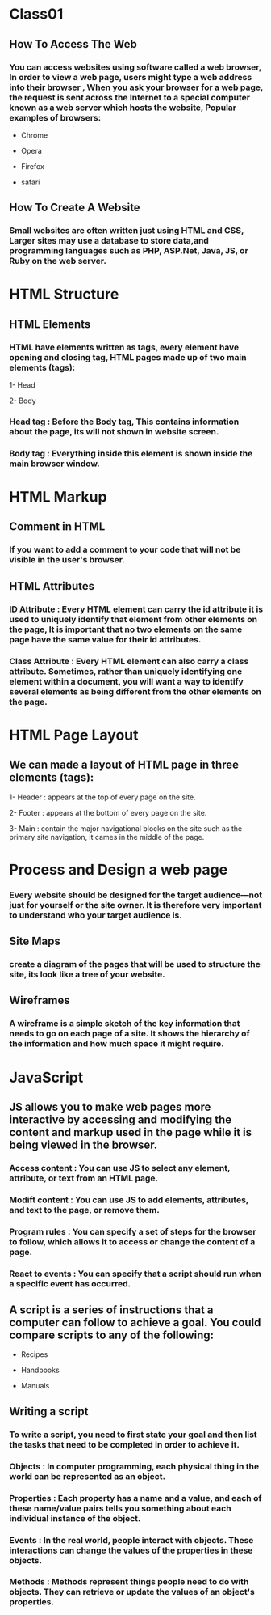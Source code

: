 # Class01

## How To Access The Web

### You can access websites using software called a web browser, In order to view a web page, users might type a web address into their browser , When you ask your browser for a web page, the request is sent across the Internet to a special computer known as a web server which hosts the website, Popular examples of browsers:

- Chrome

- Opera

- Firefox

- safari

## How To Create A Website

### Small websites are often written just using HTML and CSS, Larger sites may use a database to store data,and programming languages such as PHP, ASP.Net, Java, JS, or Ruby on the web server.


# HTML Structure

## HTML Elements

### HTML have elements written as tags, every element have opening and closing tag, HTML pages made up of two main elements (tags):

1- Head

2- Body

### Head tag : Before the Body tag, This contains information about the page, its will not shown in website screen.

### Body tag : Everything inside this element is shown inside the main browser window.

# HTML Markup

## Comment in HTML

### If you want to add a comment to your code that will not be visible in the user's browser.

## HTML Attributes

### ID Attribute : Every HTML element can carry the id attribute it is used to uniquely identify that element from other elements on the page, It is important that no two elements on the same page have the same value for their id attributes.

### Class Attribute : Every HTML element can also carry a class attribute. Sometimes, rather than uniquely identifying one element within a document, you will want a way to identify several elements as being different from the other elements on the page.

# HTML Page Layout

## We can made a layout of HTML page in three elements (tags):

1- Header : appears at the top of every page on the site.

2- Footer : appears at the bottom of every page on the site.  

3- Main : contain the major navigational blocks on the site such as the primary site navigation, it cames in the middle of the page.

# Process and Design a web page

### Every website should be designed for the target audience—not just for yourself or the site owner. It is therefore very important to understand who your target audience is.

## Site Maps

### create a diagram of the pages that will be used to structure the site, its look like a tree of your website.

## Wireframes

### A wireframe is a simple sketch of the key information that needs to go on each page of a site. It shows the hierarchy of the information and how much space it might require.

# JavaScript

## JS allows you to make web pages more interactive by accessing and modifying the content and markup used in the page while it is being viewed in the browser.

### Access content : You can use JS to select any element, attribute, or text from an HTML page.

### Modift content : You can use JS to add elements, attributes, and text to the page, or remove them.

### Program rules : You can specify a set of steps for the browser to follow, which allows it to access or change the content of a page.

### React to events : You can specify that a script should run when a specific event has occurred.

## A script is a series of instructions that a computer can follow to achieve a goal. You could compare scripts to any of the following:

- Recipes

- Handbooks

- Manuals

## Writing a script

### To write a script, you need to first state your goal and then list the tasks that need to be completed in order to achieve it.

### Objects : In computer programming, each physical thing in the world can be represented as an object.

### Properties : Each property has a name and a value, and each of these name/value pairs tells you something about each individual instance of the object.

### Events : In the real world, people interact with objects. These interactions can change the values of the properties in these objects.

### Methods : Methods represent things people need to do with objects. They can retrieve or update the values of an object's properties.